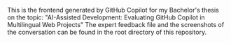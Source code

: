 This is the frontend generated by GitHub Copilot for my Bachelor's thesis on the topic: "AI-Assisted Development: Evaluating GitHub Copilot in Multilingual Web Projects" The expert feedback file and the screenshots of the conversation can be found in the root directory of this repository.
